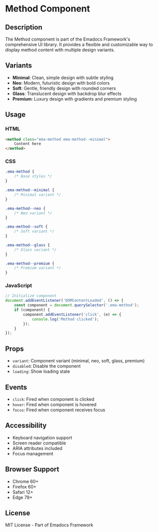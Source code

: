 # Method Component

## Description
The Method component is part of the Emadocs Framework's comprehensive UI library. It provides a flexible and customizable way to display method content with multiple design variants.

## Variants
- **Minimal**: Clean, simple design with subtle styling
- **Neo**: Modern, futuristic design with bold colors
- **Soft**: Gentle, friendly design with rounded corners
- **Glass**: Translucent design with backdrop blur effects
- **Premium**: Luxury design with gradients and premium styling

## Usage

### HTML
```html
<method class="ema-method ema-method--minimal">
    Content here
</method>
```

### CSS
```css
.ema-method {
    /* Base styles */
}

.ema-method--minimal {
    /* Minimal variant */
}

.ema-method--neo {
    /* Neo variant */
}

.ema-method--soft {
    /* Soft variant */
}

.ema-method--glass {
    /* Glass variant */
}

.ema-method--premium {
    /* Premium variant */
}
```

### JavaScript
```javascript
// Initialize component
document.addEventListener('DOMContentLoaded', () => {
    const component = document.querySelector('.ema-method');
    if (component) {
        component.addEventListener('click', (e) => {
            console.log('Method clicked');
        });
    }
});
```

## Props
- `variant`: Component variant (minimal, neo, soft, glass, premium)
- `disabled`: Disable the component
- `loading`: Show loading state

## Events
- `click`: Fired when component is clicked
- `hover`: Fired when component is hovered
- `focus`: Fired when component receives focus

## Accessibility
- Keyboard navigation support
- Screen reader compatible
- ARIA attributes included
- Focus management

## Browser Support
- Chrome 60+
- Firefox 60+
- Safari 12+
- Edge 79+

## License
MIT License - Part of Emadocs Framework
